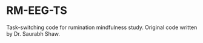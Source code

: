 # RM-EEG-TS
 Task-switching code for rumination mindfulness study. Original code written by Dr. Saurabh Shaw.
